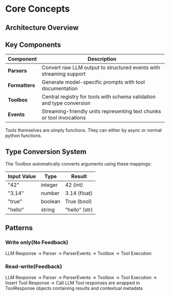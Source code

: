 # Core Concepts

## Architecture Overview

## Key Components

| Component       | Description                                                                 |
|-----------------|-----------------------------------------------------------------------------|
| **Parsers**     | Convert raw LLM output to structured events with streaming support         |
| **Formatters**  | Generate model-specific prompts with tool documentation                    |
| **Toolbox**     | Central registry for tools with schema validation and type conversion      |
| **Events**      | Streaming-friendly units representing text chunks or tool invocations      |

Tools themselves are simply functions. They can either by async or normal python functions.

## Type Conversion System

The Toolbox automatically converts arguments using these mappings:

| Input Value | Type      | Result          |
|-------------|-----------|-----------------|
| "42"        | integer   | 42 (int)        |
| "3.14"      | number    | 3.14 (float)    |
| "true"      | boolean   | True (bool)     |
| "hello"     | string    | "hello" (str)   |

## Patterns

### Write only(No Feedback)
LLM Response → Parser → ParserEvents → Toolbox → Tool Execution

### Read-write(Feedback)
LLM Response → Parser → ParserEvents → Toolbox → Tool Execution → Insert Tool Response → Call LLM
Tool responses are wrapped in ToolResponse objects containing results and contextual metadata
